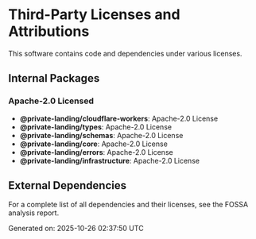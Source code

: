 # Third-Party Licenses and Attributions

This software contains code and dependencies under various licenses.

## Internal Packages

### Apache-2.0 Licensed
- **@private-landing/cloudflare-workers**: Apache-2.0 License
- **@private-landing/types**: Apache-2.0 License
- **@private-landing/schemas**: Apache-2.0 License
- **@private-landing/core**: Apache-2.0 License
- **@private-landing/errors**: Apache-2.0 License
- **@private-landing/infrastructure**: Apache-2.0 License

## External Dependencies

For a complete list of all dependencies and their licenses, see the FOSSA analysis report.

Generated on: 2025-10-26 02:37:50 UTC
